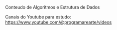Conteudo de Algoritmos e Estrutura de Dados

Canais do Youtube para estudo:
https://www.youtube.com/@programarearte/videos
